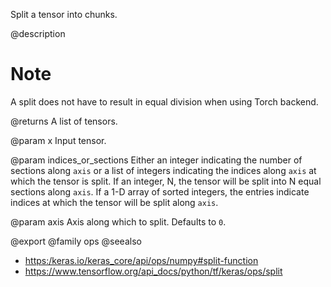 Split a tensor into chunks.

@description

# Note
A split does not have to result in equal division when using
Torch backend.

@returns
    A list of tensors.

@param x
Input tensor.

@param indices_or_sections
Either an integer indicating the number of
    sections along `axis` or a list of integers indicating the indices
    along `axis` at which the tensor is split.
If an integer, N, the tensor will be split into N
    equal sections along `axis`. If a 1-D array of sorted integers,
    the entries indicate indices at which the tensor will be split
    along `axis`.

@param axis
Axis along which to split. Defaults to `0`.

@export
@family ops
@seealso
+ <https:/keras.io/keras_core/api/ops/numpy#split-function>
+ <https://www.tensorflow.org/api_docs/python/tf/keras/ops/split>
